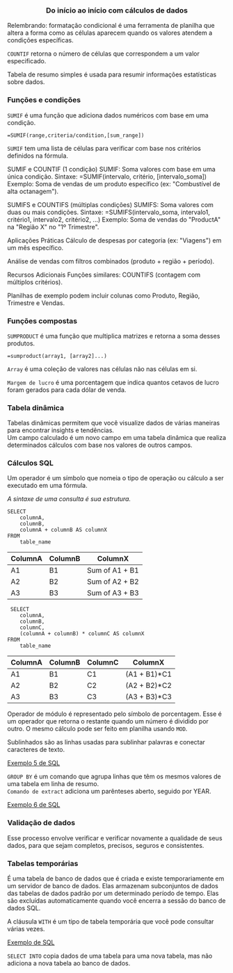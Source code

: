 ### <center> Do início ao início com cálculos de dados </center>

Relembrando: formatação condicional é uma ferramenta de planilha que altera a forma como as células aparecem quando os valores atendem a condições específicas. 

`COUNTIF` retorna o número de células que correspondem a um valor especificado. <br>

Tabela de resumo simples é usada para resumir informações estatísticas sobre dados. <br>

### Funções e condições 

`SUMIF` é uma função que adiciona dados numéricos com base em uma condição. 

`=SUMIF(range,criteria/condition,[sum_range])`

`SUMIF` tem uma lista de células para verificar com base nos critérios definidos na fórmula. 

SUMIF e COUNTIF (1 condição)
SUMIF: Soma valores com base em uma única condição.
Sintaxe: =SUMIF(intervalo, critério, [intervalo_soma])
Exemplo: Soma de vendas de um produto específico (ex: "Combustível de alta octanagem").

SUMIFS e COUNTIFS (múltiplas condições)
SUMIFS: Soma valores com duas ou mais condições.
Sintaxe: =SUMIFS(intervalo_soma, intervalo1, critério1, intervalo2, critério2, ...)
Exemplo: Soma de vendas do "ProductA" na "Região X" no "1º Trimestre".

Aplicações Práticas
Cálculo de despesas por categoria (ex: "Viagens") em um mês específico.

Análise de vendas com filtros combinados (produto + região + período).

Recursos Adicionais
Funções similares: COUNTIFS (contagem com múltiplos critérios).

Planilhas de exemplo podem incluir colunas como Produto, Região, Trimestre e Vendas.

### Funções compostas 

`SUMPRODUCT` é uma função que multiplica matrizes e retorna a soma desses produtos. <br>

`=sumproduct(array1, [array2]...)`

`Array` é uma coleção de valores nas células não nas células em si. <br>

`Margem de lucro` é uma porcentagem que indica quantos cetavos de lucro foram gerados para cada dólar de venda. 

### Tabela dinâmica

Tabelas dinâmicas permitem que você visualize dados de várias maneiras para encontrar insights e tendências. <br>
Um campo calculado é um novo campo em uma tabela dinâmica que realiza determinados cálculos com base nos valores de outros campos. <br>

### Cálculos SQL

Um operador é um símbolo que nomeia o tipo de operação ou cálculo a ser executado em uma fórmula. 

_A sintaxe de uma consulta é sua estrutura._

    SELECT 
        columnA,
        columnB,
        columnA + columnB AS columnX
    FROM
        table_name

|ColumnA| ColumnB| ColumnX |
|-------|--------|-------- |
|A1     |B1      | Sum of A1 + B1 |
|A2     |B2      | Sum of A2 + B2 |
|A3     |B3      | Sum of A3 + B3 |


     SELECT 
        columnA,
        columnB,
        columnC,
        (columnA + columnB) * columnC AS columnX
    FROM
        table_name

|ColumnA| ColumnB| ColumnC |ColumnX  |
|-------|--------|---------|---------|
| A1    | B1     | C1 | (A1 + B1)*C1 |
| A2    | B2     | C2 | (A2 + B2)*C2 |
| A3    | B3     | C3 | (A3 + B3)*C3 |


Operador de módulo é representado pelo símbolo de porcentagem. Esse é um operador que retorna o restante quando um número é dividido por outro. 
O mesmo cálculo pode ser feito em planilha usando `MOD`.  <br>

Sublinhados são as linhas usadas para sublinhar palavras e conectar caracteres de texto. 

[Exemplo 5 de SQL](../../Notebooks/Exemplo5.sql)


`GROUP BY` é um comando que agrupa linhas que têm os mesmos valores de uma tabela em linha de resumo. <br>
`Comando de extract` adiciona um parênteses aberto, seguido por YEAR.

[Exemplo 6 de SQL](../../Notebooks/Exemplo6.sql)


### Validação de dados 

Esse processo envolve verificar e verificar novamente a qualidade de seus dados, para que sejam completos, precisos, seguros e consistentes.


### Tabelas temporárias 

É uma tabela de banco de dados que é criada e existe temporariamente em um servidor de banco de dados. Elas armazenam subconjuntos de dados das tabelas de dados padrão por um determinado período de tempo. Elas são excluídas automaticamente quando você encerra a sessão do banco de dados SQL. 

A cláusula `WITH` é um tipo de tabela temporária que você pode consultar várias vezes. 

[Exemplo de SQL](../../Notebooks/Exemplo7.sql)

`SELECT INTO` copia dados de uma tabela para uma nova tabela, mas não adiciona a nova tabela ao banco de dados. 

